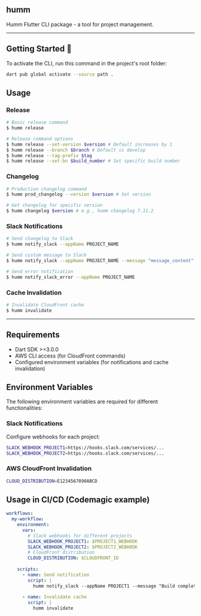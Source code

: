 ## humm

Humm Flutter CLI package - a tool for project management.

---

## Getting Started 🚀

To activate the CLI, run this command in the project's root folder:

```sh
dart pub global activate --source path .
```

## Usage

### Release

```sh
# Basic release command
$ humm release

# Release command options
$ humm release --set-version $version # Default increases by 1
$ humm release --branch $branch # Default is develop
$ humm release --tag-prefix $tag
$ humm release --set-bn $build_number # Set specific build number
```

### Changelog

```sh
# Production changelog command
$ humm prod_changelog --version $version # Set version

# Get changelog for specific version
$ humm changelog $version # e.g., humm changelog 7.11.2
```

### Slack Notifications

```sh
# Send changelog to Slack
$ humm notify_slack --appName PROJECT_NAME

# Send custom message to Slack
$ humm notify_slack --appName PROJECT_NAME --message "message_content"

# Send error notification
$ humm notify_slack_error --appName PROJECT_NAME
```

### Cache Invalidation

```sh
# Invalidate CloudFront cache
$ humm invalidate
```

---

## Requirements

- Dart SDK >=3.0.0
- AWS CLI access (for CloudFront commands)
- Configured environment variables (for notifications and cache invalidation)

## Environment Variables

The following environment variables are required for different functionalities:

### Slack Notifications
Configure webhooks for each project:
```sh
SLACK_WEBHOOK_PROJECT1=https://hooks.slack.com/services/...
SLACK_WEBHOOK_PROJECT2=https://hooks.slack.com/services/...
```

### AWS CloudFront Invalidation
```sh
CLOUD_DISTRIBUTION=E1234567890ABCD
```

## Usage in CI/CD (Codemagic example)

```yaml
workflows:
  my-workflow:
    environment:
      vars:
        # Slack webhooks for different projects
        SLACK_WEBHOOK_PROJECT1: $PROJECT1_WEBHOOK
        SLACK_WEBHOOK_PROJECT2: $PROJECT2_WEBHOOK
        # CloudFront distribution
        CLOUD_DISTRIBUTION: $CLOUDFRONT_ID
    
    scripts:
      - name: Send notification
        script: |
          humm notify_slack --appName PROJECT1 --message "Build completed"
      
      - name: Invalidate cache
        script: |
          humm invalidate
```

[license_badge]: https://img.shields.io/badge/license-MIT-blue.svg
[license_link]: https://opensource.org/licenses/MIT
[very_good_analysis_badge]: https://img.shields.io/badge/style-very_good_analysis-B22C89.svg
[very_good_analysis_link]: https://pub.dev/packages/very_good_analysis